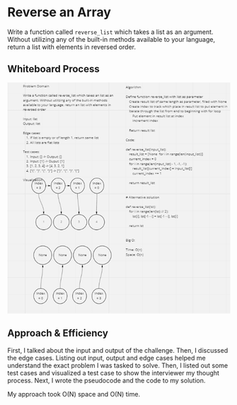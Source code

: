 # Reverse an Array

Write a function called `reverse_list` which takes a list as an argument. Without utilizing any of the built-in methods available to your language, return a list with elements in reversed order.

## Whiteboard Process

![Array Reverse](array-reverse.png)

## Approach & Efficiency

First, I talked about the input and output of the challenge. Then, I discussed the edge cases. Listing out input, output and edge cases helped me understand the exact problem I was tasked to solve. Then, I listed out some test cases and visualized a test case to show the interviewer my thought process. Next, I wrote the pseudocode and the code to my solution.

My approach took O(N) space and O(N) time.

